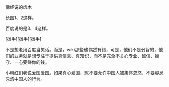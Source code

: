 佛经说的齿木

长图1、2这样。

百度说的是3、4这样。

[摊手][摊手][摊手]

不是想老用百度当笑话。而是，wiki那些也偶然有错，可是，他们不是弱智的，他们的业务就是想专注于提供真信息、真知识，而不是完全不关心专业、诚信、操守、一心要赚你的钱。

小粉红们老说爱国爱国。如果真心爱国，就不要允许中国人被集体忽悠、不要容忍忽悠中国人的行为。
